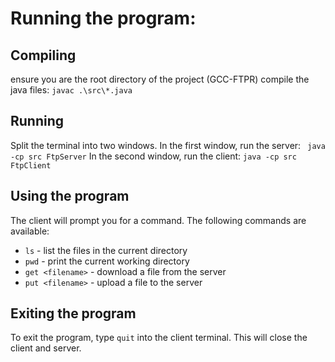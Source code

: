 # Running the program:
## Compiling
ensure you are the root directory of the project (GCC-FTPR)
compile the java files: `javac .\src\*.java`

## Running
Split the terminal into two windows. In the first window, run the server: ` java -cp src FtpServer`
In the second window, run the client: `java -cp src FtpClient `

## Using the program
The client will prompt you for a command. The following commands are available:
- `ls` - list the files in the current directory
- `pwd` - print the current working directory
- `get <filename>` - download a file from the server
- `put <filename>` - upload a file to the server

## Exiting the program
To exit the program, type `quit` into the client terminal. This will close the client and server.